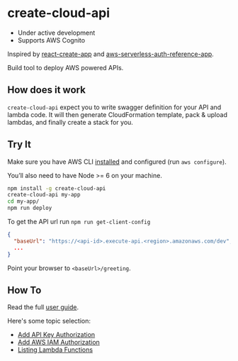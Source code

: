 # create-cloud-api

* Under active development
* Supports AWS Cognito

Inspired by [react-create-app](https://github.com/facebookincubator/create-react-app) and [aws-serverless-auth-reference-app](https://github.com/awslabs/aws-serverless-auth-reference-app).

Build tool to deploy AWS powered APIs.

## How does it work

`create-cloud-api` expect you to write swagger definition for your API and lambda code. It will then generate CloudFormation template, pack & upload lambdas, and finally create a stack for you.

## Try It

Make sure you have AWS CLI [installed](http://docs.aws.amazon.com/cli/latest/userguide/installing.html) and configured (run `aws configure`).

You’ll also need to have Node >= 6 on your machine.

```sh
npm install -g create-cloud-api
create-cloud-api my-app
cd my-app/
npm run deploy
```

To get the API url run `npm run get-client-config`

```json
{
  "baseUrl": "https://<api-id>.execute-api.<region>.amazonaws.com/dev",
  ...
}
```

Point your browser to `<baseUrl>/greeting`.

## How To

Read the full [user guide](https://github.com/pkorzh/create-cloud-api/blob/master/packages/cca-scripts/template/README.md).

Here's some topic selection:

- [Add API Key Authorization](https://github.com/pkorzh/create-cloud-api/blob/master/packages/cca-scripts/template/README.md#add-api-key-authorization)
- [Add AWS IAM Authorization](https://github.com/pkorzh/create-cloud-api/blob/master/packages/cca-scripts/template/README.md#add-aws-iam-authorization)
- [Listing Lambda Functions](https://github.com/pkorzh/create-cloud-api/blob/master/packages/cca-scripts/template/README.md#listing-lambda-functions)
